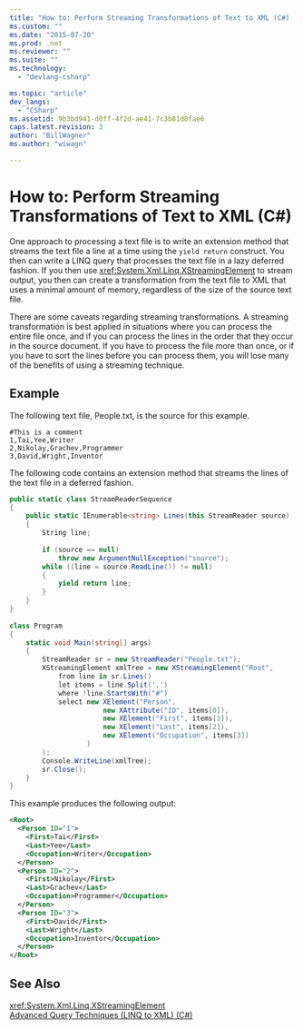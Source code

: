 ```yaml
---
title: "How to: Perform Streaming Transformations of Text to XML (C#) | Microsoft Docs"
ms.custom: ""
ms.date: "2015-07-20"
ms.prod: .net
ms.reviewer: ""
ms.suite: ""
ms.technology: 
  - "devlang-csharp"

ms.topic: "article"
dev_langs: 
  - "CSharp"
ms.assetid: 9b3bd941-d0ff-4f2d-ae41-7c3b81d8fae6
caps.latest.revision: 3
author: "BillWagner"
ms.author: "wiwagn"

---
```

# How to: Perform Streaming Transformations of Text to XML (C#)
One approach to processing a text file is to write an extension method that streams the text file a line at a time using the `yield return` construct. You then can write a LINQ query that processes the text file in a lazy deferred fashion. If you then use <xref:System.Xml.Linq.XStreamingElement> to stream output, you then can create a transformation from the text file to XML that uses a minimal amount of memory, regardless of the size of the source text file.  
  
 There are some caveats regarding streaming transformations. A streaming transformation is best applied in situations where you can process the entire file once, and if you can process the lines in the order that they occur in the source document. If you have to process the file more than once, or if you have to sort the lines before you can process them, you will lose many of the benefits of using a streaming technique.  
  
## Example  
 The following text file, People.txt, is the source for this example.  
  
```  
#This is a comment  
1,Tai,Yee,Writer  
2,Nikolay,Grachev,Programmer  
3,David,Wright,Inventor  
```  
  
 The following code contains an extension method that streams the lines of the text file in a deferred fashion.  
  
```cs  
public static class StreamReaderSequence  
{  
    public static IEnumerable<string> Lines(this StreamReader source)  
    {  
        String line;  
  
        if (source == null)  
            throw new ArgumentNullException("source");  
        while ((line = source.ReadLine()) != null)  
        {  
            yield return line;  
        }  
    }  
}  
  
class Program  
{  
    static void Main(string[] args)  
    {  
        StreamReader sr = new StreamReader("People.txt");  
        XStreamingElement xmlTree = new XStreamingElement("Root",  
            from line in sr.Lines()  
            let items = line.Split(',')  
            where !line.StartsWith("#")  
            select new XElement("Person",  
                       new XAttribute("ID", items[0]),  
                       new XElement("First", items[1]),  
                       new XElement("Last", items[2]),  
                       new XElement("Occupation", items[3])  
                   )  
        );  
        Console.WriteLine(xmlTree);  
        sr.Close();  
    }  
}  
```  
  
 This example produces the following output:  
  
```xml  
<Root>  
  <Person ID="1">  
    <First>Tai</First>  
    <Last>Yee</Last>  
    <Occupation>Writer</Occupation>  
  </Person>  
  <Person ID="2">  
    <First>Nikolay</First>  
    <Last>Grachev</Last>  
    <Occupation>Programmer</Occupation>  
  </Person>  
  <Person ID="3">  
    <First>David</First>  
    <Last>Wright</Last>  
    <Occupation>Inventor</Occupation>  
  </Person>  
</Root>  
```  
  
## See Also  
 <xref:System.Xml.Linq.XStreamingElement>   
 [Advanced Query Techniques (LINQ to XML) (C#)](../../../../csharp/programming-guide/concepts/linq/advanced-query-techniques-linq-to-xml.md)